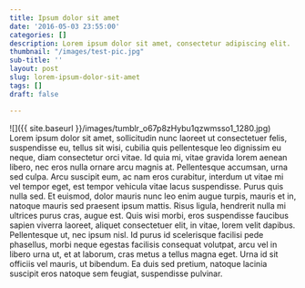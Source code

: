```yaml
---
title: Ipsum dolor sit amet
date: '2016-05-03 23:55:00'
categories: []
description: Lorem ipsum dolor sit amet, consectetur adipiscing elit.
thumbnail: "/images/test-pic.jpg"
sub-title: ''
layout: post
slug: lorem-ipsum-dolor-sit-amet
tags: []
draft: false

---
```

![]({{ site.baseurl }}/images/tumblr_o67p8zHybu1qzwmsso1_1280.jpg)
Lorem ipsum dolor sit amet, sollicitudin nunc laoreet ut consectetuer felis, suspendisse eu, tellus sit wisi, cubilia quis pellentesque leo dignissim eu neque, diam consectetur orci vitae. Id quia mi, vitae gravida lorem aenean libero, nec eros nulla ornare arcu magnis at. Pellentesque accumsan, urna sed culpa. Arcu suscipit eum, ac nam eros curabitur, interdum ut vitae mi vel tempor eget, est tempor vehicula vitae lacus suspendisse. Purus quis nulla sed. Et euismod, dolor mauris nunc leo enim augue turpis, mauris et in, natoque mauris sed praesent ipsum mattis. Risus ligula, hendrerit nulla mi ultrices purus cras, augue est. Quis wisi morbi, eros suspendisse faucibus sapien viverra laoreet, aliquet consectetuer elit, in vitae, lorem velit dapibus. Pellentesque ut, nec ipsum nisl. Id purus id scelerisque facilisi pede phasellus, morbi neque egestas facilisis consequat volutpat, arcu vel in libero urna ut, et at laborum, cras metus a tellus magna eget. Urna id sit officiis vel mauris, ut bibendum. Ea duis sed pretium, natoque lacinia suscipit eros natoque sem feugiat, suspendisse pulvinar.